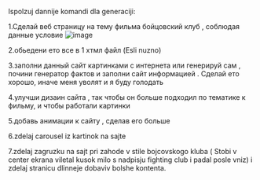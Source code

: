 Ispolzuj dannije komandi dla generaciji:

1.Сделай веб страницу на тему фильма бойцовский клуб , соблюдая данные условие
![image](https://github.com/user-attachments/assets/cd752ab7-5410-4a32-a0e2-b23a0441bc78)

2.обьедени ето все в 1 хтмл файл (Esli nuzno)

3.заполни данный сайт картинками с интернета или генерируй сам , почини генератор фактов и заполни сайт информацией . Сделай ето хорошо, иначе меня уволят и я буду голодать

4.улучши дизаин сайта , так чтобы он больше подходил по тематике к фильму, и чтобы работали картинки

5.добавь анимации к сайту , сделав его больше 

6.zdelaj carousel iz kartinok na sajte

7.zdelaj zagruzku na sajt pri zahode v stile bojcovskogo kluba ( Stobi v center ekrana viletal kusok milo s nadpisju fighting club i padal posle vniz) i zdelaj stranicu dlinneje dobaviv bolshe kontenta.



